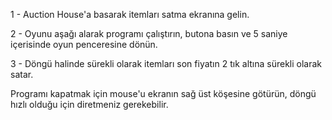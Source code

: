 1 - Auction House'a basarak itemları satma ekranına gelin.

2 - Oyunu aşağı alarak programı çalıştırın, butona basın ve 5 saniye içerisinde oyun penceresine dönün.

3 - Döngü halinde sürekli olarak itemları son fiyatın 2 tık altına sürekli olarak satar.

Programı kapatmak için mouse'u ekranın sağ üst köşesine götürün, döngü hızlı olduğu için diretmeniz gerekebilir.
